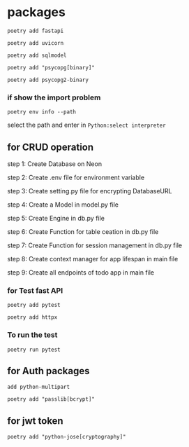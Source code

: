 # packages
`poetry add fastapi`

`poetry add uvicorn`

`poetry add sqlmodel`

`poetry add "psycopg[binary]"`

`poetry add psycopg2-binary `

### if show the import problem
`poetry env info --path `

select the path  and enter in `Python:select interpreter`

## for CRUD operation
step 1: Create Database on Neon

step 2: Create .env file for environment variable 

step 3: Create setting.py file for encrypting DatabaseURL

step 4: Create a Model in model.py file 

step 5: Create Engine in db.py file

step 6: Create Function for table ceation in db.py file  

step 7: Create Function for session management in db.py file 
 
step 8: Create context manager for app lifespan in main file 

step 9: Create all endpoints of todo app in main file


### for Test fast API

`poetry add pytest`

`poetry add httpx`

### To run the test

`poetry run pytest`

## for Auth packages
`add python-multipart`

`poetry add "passlib[bcrypt]"`

## for jwt token
`poetry add "python-jose[cryptography]"`